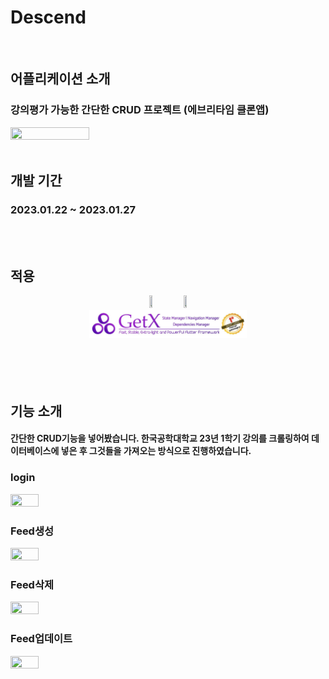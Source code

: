 # Descend
<br/>

## 어플리케이션 소개
### 강의평가 가능한 간단한 CRUD 프로젝트 (에브리타임 클론앱)



<img align = "center" src = "https://user-images.githubusercontent.com/103064352/230627040-ffff53dd-dfd0-49cb-9258-7b1aca8dfbd6.gif" width="50%" height="50%"/>


<br/>
<br/>

## 개발 기간
### 2023.01.22 ~ 2023.01.27

<br/> 
<br/>

## 적용
<div align = "center"> 
<img src = "https://img.shields.io/badge/flutter-02569B?style=flat&logo=flutter" width="10%" height="10%"/>
<img src = "https://img.shields.io/badge/Dart-0175C2?style=flat&logo=dart" width="10%" height="10%" />
<br/>                   
<img src="https://raw.githubusercontent.com/jonataslaw/getx-community/master/get.png" width="50%" height="50%" />
</div>
<br/>
<br/>
<br/>
<br/>


## 기능 소개

#### 간단한 CRUD기능을 넣어봤습니다. 한국공학대학교 23년 1학기 강의를 크롤링하여 데이터베이스에 넣은 후 그것들을 가져오는 방식으로 진행하였습니다.

### login

<img src = "https://user-images.githubusercontent.com/103064352/230627089-2bbd1263-8ae3-45a8-a2d6-f13fb687c5e9.gif" width="30%" height="30%"/>

<br/>


### Feed생성

<img src = "https://user-images.githubusercontent.com/103064352/230626948-21205ee6-bc0e-4c77-a057-d797962d41fb.gif" width="30%" height="30%"/>


<br/>

### Feed삭제

<img src = "https://user-images.githubusercontent.com/103064352/230626989-5052a559-79d9-45ff-9415-bdc631df26ac.gif" width="30%" height="30%"/>

<br/>

### Feed업데이트

<img src = "https://user-images.githubusercontent.com/103064352/230626831-cf9247a2-948a-466a-bacb-83e8973164c1.gif" width="30%" height="30%"/>

<br/>



